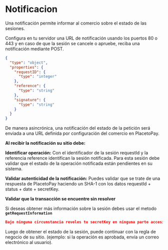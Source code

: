 # Notificacion

Una notificación permite informar al comercio sobre el estado de las sesiones.

Configura en tu servidor una URL de notificación usando los puertos 80 o 443 y en caso de que la sesión se cancele o apruebe, reciba una notificación mediante POST.

```json json_schema
{
  "type": "object",
  "properties": {
    "requestID": {
      "type": "integer"
    },
    "reference": {
      "type": "string"
    },
    "signature": {
      "type": "string"
    }
  }
}
```

De manera asincrónica, una notificación del estado de la petición será enviada a una URL definida por configuración del comercio en PlacetoPay.

**Al recibir la notificación su sitio debe:**

**Identificar operación:**
Con el identificador de la sesión requestId y la referencia reference identifican la sesión notificada. Para esta sesión debe validar que el estado de la operación notificada están pendientes en su sistema.


**Validar autenticidad de la notificación:**
Puedes validar que se trate de una respuesta de PlacetoPay haciendo un SHA-1 con los datos requestId + status + date + secretKey.

**Validar que la transacción se encuentre sin resolver**

Si deseas obtener más información sobre la sesión debes usar el metodo **`getRequestInformation`**

```json
Bajo ninguna circunstancia reveles tu secretKey en ninguna parte accesible a los clientes o usuarios de su aplicación.
```

Luego de obtener el estado de la sesión, puede continuar con la regla de negocio de su sitio. (ejemplo: si la operación es aprobada, envía un correo electrónico al usuario).